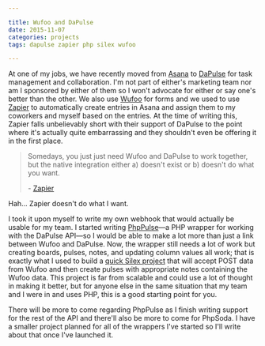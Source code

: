 ```yaml
---

title: Wufoo and DaPulse
date: 2015-11-07
categories: projects
tags: dapulse zapier php silex wufoo

---
```


At one of my jobs, we have recently moved from [Asana](https://asana.com/) to [DaPulse](https://dapulse.com/) for task management and collaboration. I'm not part of either's marketing team nor am I sponsored by either of them so I won't advocate for either or say one's better than the other. We also use [Wufoo](http://www.wufoo.com/) for forms and we used to use [Zapier](https://zapier.com/) to automatically create entries in Asana and assign them to my coworkers and myself based on the entries. At the time of writing this, Zapier falls unbelievably short with their support of DaPulse to the point where it's actually quite embarrassing and they shouldn't even be offering it in the first place.

> Somedays, you just just need Wufoo and DaPulse to work together, but the native integration either a) doesn't exist or b) doesn't do what you want.
>
> \- [Zapier](https://zapier.com/zapbook/dapulse/wufoo/)

Hah... Zapier doesn't do what I want.

I took it upon myself to write my own webhook that would actually be usable for my team. I started writing [PhpPulse](https://github.com/allejo/PhpPulse)—a PHP wrapper for working with the DaPulse API—so I would be able to make a lot more than just a link between Wufoo and DaPulse. Now, the wrapper still needs a lot of work but creating boards, pulses, notes, and updating column values all work; that is exactly what I used to build a [quick Silex project](https://github.com/allejo/AS-Webhooks) that will accept POST data from Wufoo and then create pulses with appropriate notes containing the Wufoo data. This project is far from scalable and could use a lot of thought in making it better, but for anyone else in the same situation that my team and I were in and uses PHP, this is a good starting point for you.

There will be more to come regarding PhpPulse as I finish writing support for the rest of the API and there'll also be more to come for PhpSoda. I have a smaller project planned for all of the wrappers I've started so I'll write about that once I've launched it.
